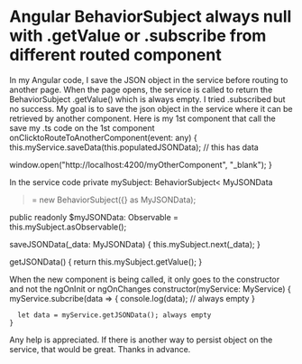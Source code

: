 
# Angular BehaviorSubject always null with .getValue or .subscribe from different routed component

In my Angular code, I save the JSON object in the service before routing to another page. When the page opens, the service is called to return the BehaviorSubject .getValue() which is always empty. I tried .subscribed but no success. My goal is to save the json object in the service where it can be retrieved by another component.
Here is my 1st component that call the save
my .ts code on the 1st component
onClicktoRouteToAnotherComponent(event: any) {
  this.myService.saveData(this.populatedJSONData); // this has data 

  window.open("http://localhost:4200/myOtherComponent", "_blank");
}

In the service code
private mySubject: BehaviorSubject<
    MyJSONData
> = new BehaviorSubject<MyJSONData>({} as MyJSONData);

public readonly $myJSONData: Observable<MyJSONData> = this.mySubject.asObservable();


saveJSONData(_data: MyJSONData) {
    this.mySubject.next(_data);
}

getJSONData() {
    return this.mySubject.getValue();
}

When the new component is being called, it only goes to the constructor and not the ngOnInit or ngOnChanges
 constructor(myService: MyService) {
      myService.subcribe(data => {
        console.log(data); // always empty
      }
    
      let data = myService.getJSONData(); always empty
    }

Any help is appreciated. If there is another way to persist object on the service, that would be great. Thanks in advance.

        
